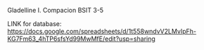 Gladelline I. Compacion
BSIT 3-5

LINK for database: https://docs.google.com/spreadsheets/d/1t558wndvV2LMvIpFh-KG7Fm63_4hTP6sfsYd99MwMfE/edit?usp=sharing
